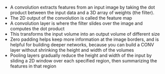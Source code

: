 * A convolution extracts features from an input image by taking the dot product between the input data and a 3D array of weights (the filter).
* The 2D output of the convolution is called the feature map
* A convolution layer is where the filter slides over the image and computes the dot product
* This transforms the input volume into an output volume of different size
* Zero padding helps keep more information at the image borders, and is helpful for building deeper networks, because you can build a CONV layer without shrinking the height and width of the volumes
* Pooling layers gradually reduce the height and width of the input by sliding a 2D window over each specified region, then summarizing the features in that region